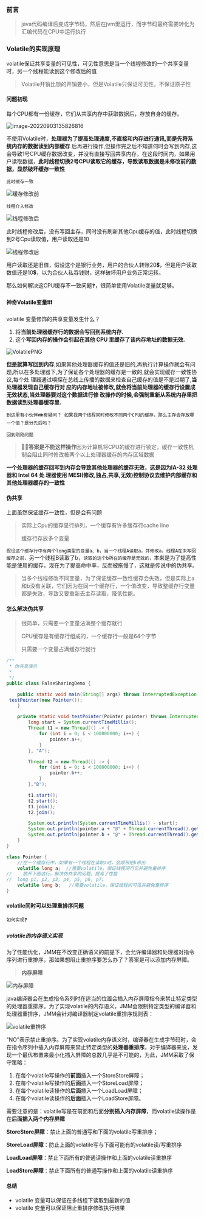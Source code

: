 ### 前言

> java代码编译后变成字节码，然后在jvm里运行，而字节码最终需要转化为汇编代码在CPU中运行执行

### Volatile的实现原理

volatile保证共享变量的可见性，可见性意思是当一个线程修改的一个共享变量时，另一个线程能读到这个修改后的值

> Volatile开销比锁的开销要小，但是Volatile只保证可见性，不保证原子性

#### **问题初现**

每个CPU都有一份缓存，它们从共享内存中获取数据后，存放自身的缓存。

![image-20220903135826816](https://blog-img-qrx.oss-cn-beijing.aliyuncs.com/share/image-20220903135826816.png)

不使用Volatile时，**处理器为了提高处理速度,不直接和内存进行通讯,而是先将系统内存的数据读到内部缓存** 后再进行操作,但操作完之后不知道何时会写到内存,这会导致1号CPU缓存数据改变，并没有直接写回共享内存，在这段时间内，如果用户读取数据，**此时线程切换2号CPU读取它的缓存，导致读取数据是未修改前的数据，显然破坏缓存一致性**

`此时缓存一致`

![缓存修改前](https://blog-img-qrx.oss-cn-beijing.aliyuncs.com/share/%E7%BC%93%E5%AD%98%E4%BF%AE%E6%94%B9%E5%89%8D.PNG)

`线程介入修改`

![线程修改后](https://blog-img-qrx.oss-cn-beijing.aliyuncs.com/share/%E7%BA%BF%E7%A8%8B%E4%BF%AE%E6%94%B9%E5%90%8E.PNG)

此时线程修改后，没有写回主存，同时没有刷新其他Cpu缓存的值，此时线程切换到2号Cpu读取值，用户读取还是10

![线程修改后](https://blog-img-qrx.oss-cn-beijing.aliyuncs.com/share/%E7%BA%BF%E7%A8%8B%E4%BF%AE%E6%94%B9%E5%90%8E.PNG)

用户读取还是旧值，假设这个是银行业务，用户的合伙人转账20💲，但是用户读取数值还是10💲，以为合伙人私吞钱财，这样破坏用户业务正常运转。

那么如何解决这CPU缓存不一致问题❓，很简单使用Volatile变量就足够。

#### **神奇Volatile变量❗❗❗**

volatile 变量修饰的共享变量发生什么？

1) 将**当前处理器缓存行的数据会写回到系统内存**. 
2)  这个**写回内存的操作会引起在其他 CPU 里缓存了该内存地址的数据无效.**

![VolatilePNG](https://blog-img-qrx.oss-cn-beijing.aliyuncs.com/share/VolatilePNG.PNG)

**但是就算写回到内存**,如果其他处理器缓存的值还是旧的,再执行计算操作就会有问 题,所以在多处理器下,为了保证各个处理器的缓存是一致的,就会实现缓存一致性协议,每个处 理器通过嗅探在总线上传播的数据来检查自己缓存的值是不是过期了,**当处理器发现自己缓存行对 应的内存地址被修改,就会将当前处理器的缓存行设置成无效状态,当处理器要对这个数据进行修 改操作的时候,会强制重新从系统内存里把数据读到处理器缓存里.**

`到这里有小伙伴👪有疑问？ 如果我两个线程同时修改不同两个CPU的缓存，那么主存会存放哪一个值？是分先后吗？`

`回到刚刚问题`

> 🙋‍♂️**答案是不能这样操作**因为计算机将CPU的缓存进行锁定，缓存一致性机制会阻止同时修改被两个以上处理器缓存的内存区域数据

**一个处理器的缓存回写到内存会导致其他处理器的缓存无效，这是因为IA-32 处理器和 Intel 64 处 理器使用 MESI(修改,独占,共享,无效)控制协议去维护内部缓存和其他处理器缓存的一致性**

#### 伪共享

上面虽然保证缓存一致性，但是会有问题

> 实际上Cpu的缓存呈行排列，一个缓存有许多缓存行cache line
>
> 缓存行存放多个变量

`假设这个缓存行中有两个long类型的变量a、b，当一个线程A读取a，并修改a，线程A在未写回缓存之前，`另一个线程B读取了b，`读取的这个b所在的缓存是无效的，`本来是为了提高性能是使用的缓存，现在为了提高命中率，反而被拖慢了，这就是传说中的伪共享。

> 当多个线程修改不同变量，为了保证缓存一致性缓存会失效，但是实际上a和b没有关联，它们因为在同一个缓存行，一个值改变，导致整缓存行变量都是失效，导致又要重新去主存读取，降低性能。

#### 怎么解决伪共享

> 很简单，只需要一个变量沾满整个缓存就行
>
> CPU缓存是有缓存行组成的，一个缓存行一般是64个字节
>
> 只需要一个变量占满缓存行就行

```java
/**
 * 伪共享演示
 *
 */
public class FalseSharingDemo {

    public static void main(String[] args) throws InterruptedException {
 testPointer(new Pointer());
    }

    private static void testPointer(Pointer pointer) throws InterruptedException {
        long start = System.currentTimeMillis();
        Thread t1 = new Thread(() -> {
            for (int i = 0; i < 100000000; i++) {
                pointer.a++;
            }
        }, "A");

        Thread t2 = new Thread(() -> {
            for (int i = 0; i < 100000000; i++) {
                pointer.b++;
            }
        },"B");

        t1.start();
        t2.start();
        t1.join();
        t2.join();

        System.out.println(System.currentTimeMillis() - start);
        System.out.println(pointer.a + "@" + Thread.currentThread().getName());
        System.out.println(pointer.b + "@" + Thread.currentThread().getName());
    }
}

class Pointer {
    //在一个缓存行中，如果有一个线程在读取a时，会顺带把b带出 
    volatile long a;  //需要volatile，保证线程间可见并避免重排序
//    放开下面这行，解决伪共享的问题，提高了性能
//  long p1, p2, p3, p4, p5, p6, p7;
    volatile long b;   //需要volatile，保证线程间可见并避免重排序
}
```



#### volatile同时可以处理重排序问题

`如何实现❓`

##### volatile的内存语义实现

为了性能优化，JMM在不改变正确语义的前提下，会允许编译器和处理器对指令序列进行重排序，那如果想阻止重排序要怎么办了？答案是可以添加内存屏障。

> **内存屏障**

![内存屏障](G:\qrx\ShareHappygg.github.io\pic\多线程\内存屏障.png)

java编译器会在生成指令系列时在适当的位置会插入内存屏障指令来禁止特定类型的处理器重排序。为了实现volatile的内存语义，JMM会限制特定类型的编译器和处理器重排序，JMM会针对编译器制定volatile重排序规则表：

![volatile重排序](G:\qrx\ShareHappygg.github.io\pic\多线程\volatile重排序.png)

"NO"表示禁止重排序。为了实现volatile内存语义时，编译器在生成字节码时，会在指令序列中插入内存屏障来禁止特定类型的**处理器重排序**。对于编译器来说，发现一个最优布置来最小化插入屏障的总数几乎是不可能的，为此，JMM采取了保守策略：

1. 在每个volatile写操作的**前面**插入一个StoreStore屏障；
2. 在每个volatile写操作的**后面**插入一个StoreLoad屏障；
3. 在每个volatile读操作的**后面**插入一个LoadLoad屏障；
4. 在每个volatile读操作的**后面**插入一个LoadStore屏障。

需要注意的是：volatile写是在前面和后面**分别插入内存屏障**，而volatile读操作是在**后面插入两个内存屏障**

**StoreStore屏障**：禁止上面的普通写和下面的volatile写重排序；

**StoreLoad屏障**：防止上面的volatile写与下面可能有的volatile读/写重排序

**LoadLoad屏障**：禁止下面所有的普通读操作和上面的volatile读重排序

**LoadStore屏障**：禁止下面所有的普通写操作和上面的volatile读重排序

#### 总结

- volatile 变量可以保证在多线程下读取到最新的值
- volatile 变量可以保证阻止重排序修改执行结果

